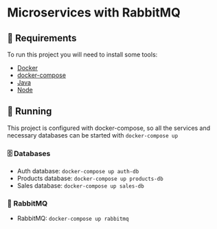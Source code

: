 # Microservices with RabbitMQ

## 📝 Requirements

To run this project you will need to install some tools:
- [Docker](https://www.docker.com/)
- [docker-compose](https://docs.docker.com/compose/)
- [Java](https://sdkman.io/)
- [Node](https://nodejs.org/en/)

## 🚀 Running

This project is configured with docker-compose, so all the services and necessary databases can be started with `docker-compose up`

### 🗄️ Databases

- Auth database: `docker-compose up auth-db`
- Products database: `docker-compose up products-db`
- Sales database: `docker-compose up sales-db`

### 🐰 RabbitMQ
- RabbitMQ: `docker-compose up rabbitmq`
